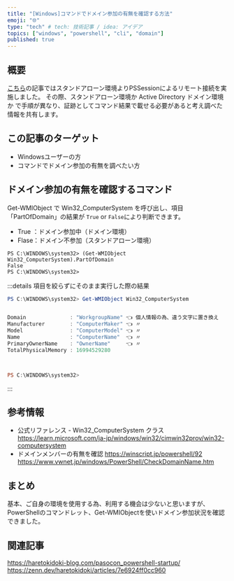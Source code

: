 ```yaml
---
title: "[Windows]コマンドでドメイン参加の有無を確認する方法"
emoji: "🌐"
type: "tech" # tech: 技術記事 / idea: アイデア
topics: ["windows", "powershell", "cli", "domain"]
published: true
---
```

## 概要
[こちら](https://zenn.dev/haretokidoki/articles/fd1eeb92fa4095)の記事ではスタンドアローン環境よりPSSessionによるリモート接続を実施しました。
その際、スタンドアローン環境か Active Directory ドメイン環境か で手順が異なり、証跡としてコマンド結果で載せる必要があると考え調べた情報を共有します。

## この記事のターゲット
- Windowsユーザーの方
- コマンドでドメイン参加の有無を調べたい方

## ドメイン参加の有無を確認するコマンド
Get-WMIObject で Win32_ComputerSystem を呼び出し、項目「PartOfDomain」の結果が `True` or `False`により判断できます。
- True ：ドメイン参加中（ドメイン環境）
- Flase：ドメイン不参加（スタンドアローン環境）

```powershell:私の環境だとFalseのためスタンドアローン環境
PS C:\WINDOWS\system32> (Get-WMIObject Win32_ComputerSystem).PartOfDomain
False
PS C:\WINDOWS\system32>
```

:::details 項目を絞らずにそのまま実行した際の結果
```powershell
PS C:\WINDOWS\system32> Get-WMIObject Win32_ComputerSystem


Domain              : "WorkgroupName" 👈 個人情報の為、違う文字に置き換え
Manufacturer        : "ComputerMaker" 👈 〃
Model               : "ComputerModel" 👈 〃
Name                : "ComputerName"  👈 〃
PrimaryOwnerName    : "OwnerName"     👈 〃
TotalPhysicalMemory : 16994529280



PS C:\WINDOWS\system32>
```
:::

## 参考情報
- 公式リファレンス - Win32_ComputerSystem クラス
    https://learn.microsoft.com/ja-jp/windows/win32/cimwin32prov/win32-computersystem
- ドメインメンバーの有無を確認
    https://winscript.jp/powershell/92
    https://www.vwnet.jp/windows/PowerShell/CheckDomainName.htm

## まとめ
基本、ご自身の環境を使用する為、利用する機会は少ないと思いますが、
PowerShellのコマンドレット、Get-WMIObjectを使いドメイン参加状況を確認できました。

## 関連記事
https://haretokidoki-blog.com/pasocon_powershell-startup/
https://zenn.dev/haretokidoki/articles/7e6924ff0cc960
